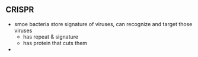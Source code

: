 ## CRISPR
- smoe bacteria store signature of viruses, can recognize and target those viruses
	- has repeat & signature
	- has protein that cuts them
- 